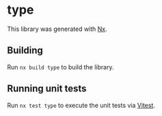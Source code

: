 # type

This library was generated with [Nx](https://nx.dev).

## Building

Run `nx build type` to build the library.

## Running unit tests

Run `nx test type` to execute the unit tests via [Vitest](https://vitest.dev/).
